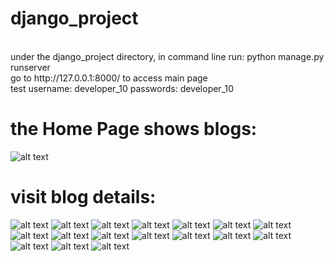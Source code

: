 # django_project
<br>
under the django_project directory, in command line run: python manage.py runserver
<br>
go to http://127.0.0.1:8000/ to access main page
<br>
test username: developer_10 passwords: developer_10

# the Home Page shows blogs:
![alt text](https://github.com/gtm1224/django_project/blob/master/screenshots/blog.jpg?raw=true)
# visit blog details:
![alt text](https://github.com/gtm1224/django_project/blob/master/screenshots/blog_post.jpg?raw=true)
![alt text](https://github.com/gtm1224/django_project/blob/master/screenshots/course.jpg?raw=true)
![alt text](https://github.com/gtm1224/django_project/blob/master/screenshots/register.jpg)
![alt text](https://github.com/gtm1224/django_project/blob/master/screenshots/login.jpg?raw=true)
![alt text](https://github.com/gtm1224/django_project/blob/master/screenshots/resetPass.jpg?raw=true)
![alt text](https://github.com/gtm1224/django_project/blob/master/screenshots/afterLogin.jpg?raw=true)
![alt text](https://github.com/gtm1224/django_project/blob/master/screenshots/post.jpg?raw=true)
![alt text](https://github.com/gtm1224/django_project/blob/master/screenshots/mycourse.jpg?raw=true)
![alt text](https://github.com/gtm1224/django_project/blob/master/screenshots/changePass.jpg?raw=true)
![alt text](https://github.com/gtm1224/django_project/blob/master/screenshots/personal_info.jpg?raw=true)
![alt text](https://github.com/gtm1224/django_project/blob/master/screenshots/edit_info.jpg?raw=true)
![alt text](https://github.com/gtm1224/django_project/blob/master/screenshots/changeInfo.jpg?raw=true)
![alt text](https://github.com/gtm1224/django_project/blob/master/screenshots/upload_avater.jpg?raw=true)
![alt text](https://github.com/gtm1224/django_project/blob/master/screenshots/afterupdate.jpg?raw=true)
![alt text](https://github.com/gtm1224/django_project/blob/master/screenshots/course_detail.jpg?raw=true)
![alt text](https://github.com/gtm1224/django_project/blob/master/screenshots/post_course.jpg?raw=true)
![alt text](https://github.com/gtm1224/django_project/blob/master/screenshots/logout.jpg?raw=true)

